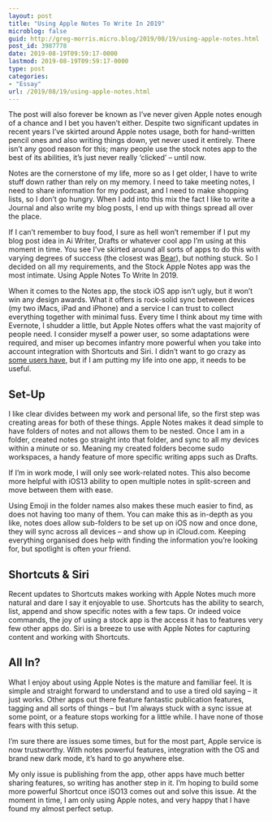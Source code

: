 ```yaml
---
layout: post
title: "Using Apple Notes To Write In 2019"
microblog: false
guid: http://greg-morris.micro.blog/2019/08/19/using-apple-notes.html
post_id: 3987778
date: 2019-08-19T09:59:17-0000
lastmod: 2019-08-19T09:59:17-0000
type: post
categories:
- "Essay"
url: /2019/08/19/using-apple-notes.html
---
```

<p><!--kg-card-begin: html--></p>
<p>The post will also forever be known as I’ve never given Apple notes enough of a chance and I bet you haven’t either. Despite two significant updates in recent years I’ve skirted around Apple notes usage, both for hand-written pencil ones and also writing things down, yet never used it entirely. There isn’t any good reason for this; many people use the stock notes app to the best of its abilities, it’s just never really ‘clicked’ – until now.</p>
<p>Notes are the cornerstone of my life, more so as I get older, I have to write stuff down rather than rely on my memory. I need to take meeting notes, I need to share information for my podcast, and I need to make shopping lists, so I don’t go hungry. When I add into this mix the fact I like to write a Journal and also write my blog posts, I end up with things spread all over the place.</p>
<p>If I can’t remember to buy food, I sure as hell won’t remember if I put my blog post idea in Ai Writer, Drafts or whatever cool app I’m using at this moment in time. You see I’ve skirted around all sorts of apps to do this with varying degrees of success (the closest was <a href="https://gr36.com/tag/bear/">Bear</a>), but nothing stuck. So I decided on all my requirements, and the Stock Apple Notes app was the most intimate. Using Apple Notes To Write In 2019.</p>
<p>When it comes to the Notes app, the stock iOS app isn’t ugly, but it won’t win any design awards. What it offers is rock-solid sync between devices (my two iMacs, iPad and iPhone) and a service I can trust to collect everything together with minimal fuss. Every time I think about my time with Evernote, I shudder a little, but Apple Notes offers what the vast majority of people need. I consider myself a power user, so some adaptations were required, and miser up becomes infantry more powerful when you take into account integration with Shortcuts and Siri. I didn’t want to go crazy as <a href="https://www.macstories.net/ios/ipad-diaries-optimizing-apple-notes/">some users have</a>, but if I am putting my life into one app, it needs to be useful.</p>
<h2><strong><strong>Set-Up</strong></strong></h2>
<p>I like clear divides between my work and personal life, so the first step was creating areas for both of these things. Apple Notes makes it dead simple to have folders of notes and not allows them to be nested. Once I am in a folder, created notes go straight into that folder, and sync to all my devices within a minute or so. Meaning my created folders become sudo workspaces, a handy feature of more specific writing apps such as Drafts.</p>
<p>If I’m in work mode, I will only see work-related notes. This also become more helpful with iOS13 ability to open multiple notes in split-screen and move between them with ease.</p>
<p>Using Emoji in the folder names also makes these much easier to find, as does not having too many of them. You can make this as in-depth as you like, notes does allow sub-folders to be set up on iOS now and once done, they will sync across all devices – and show up in iCloud.com. Keeping everything organised does help with finding the information you’re looking for, but spotlight is often your friend.</p>
<h2><strong><strong>Shortcuts &amp; Siri</strong></strong></h2>
<p>Recent updates to Shortcuts makes working with Apple Notes much more natural and dare I say it enjoyable to use. Shortcuts has the ability to search, list, append and show specific notes with a few taps. Or indeed voice commands, the joy of using a stock app is the access it has to features very few other apps do. Siri is a breeze to use with Apple Notes for capturing content and working with Shortcuts.</p>
<h2><strong><strong>All In?</strong></strong></h2>
<p>What I enjoy about using Apple Notes is the mature and familiar feel. It is simple and straight forward to understand and to use a tired old saying – it just works. Other apps out there feature fantastic publication features, tagging and all sorts of things – but I’m always stuck with a sync issue at some point, or a feature stops working for a little while. I have none of those fears with this setup.</p>
<p>I’m sure there are issues some times, but for the most part, Apple service is now trustworthy. With notes powerful features, integration with the OS and brand new dark mode, it’s hard to go anywhere else.</p>
<p>My only issue is publishing from the app, other apps have much better sharing features, so writing has another step in it. I’m hoping to build some more powerful Shortcut once iSO13 comes out and solve this issue. At the moment in time, I am only using Apple notes, and very happy that I have found my almost perfect setup.</p>
<p><!--kg-card-end: html--></p>
